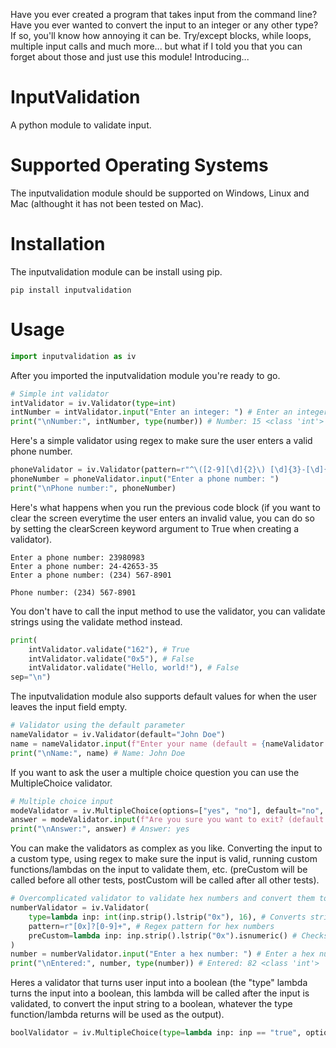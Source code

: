 Have you ever created a program that takes input from the command line? Have you ever wanted to convert the input to an integer or any other type? If so, you'll know how annoying it can be. Try/except blocks, while loops, multiple input calls and much more... but what if I told you that you can forget about those and just use this module! Introducing...

# InputValidation
A python module to validate input.

# Supported Operating Systems
The inputvalidation module should be supported on Windows, Linux and Mac (althought it has not been tested on Mac).

# Installation
The inputvalidation module can be install using pip.
```
pip install inputvalidation
```
# Usage
```python
import inputvalidation as iv
```

After you imported the inputvalidation module you're ready to go.

```python
# Simple int validator
intValidator = iv.Validator(type=int)
intNumber = intValidator.input("Enter an integer: ") # Enter an integer: 15
print("\nNumber:", intNumber, type(number)) # Number: 15 <class 'int'>
```

Here's a simple validator using regex to make sure the user enters a valid phone number.

```python
phoneValidator = iv.Validator(pattern=r"^\([2-9][\d]{2}\) [\d]{3}-[\d]{4}$") # Regex pattern to match phone numbers
phoneNumber = phoneValidator.input("Enter a phone number: ")
print("\nPhone number:", phoneNumber)
```

Here's what happens when you run the previous code block (if you want to clear the screen everytime the user enters an invalid value, you can do so by setting the clearScreen keyword argument to True when creating a validator).

```
Enter a phone number: 23980983
Enter a phone number: 24-42653-35
Enter a phone number: (234) 567-8901

Phone number: (234) 567-8901
```

You don't have to call the input method to use the validator, you can validate strings using the validate method instead.

```python
print(
    intValidator.validate("162"), # True
    intValidator.validate("0x5"), # False
    intValidator.validate("Hello, world!"), # False
sep="\n")
```

The inputvalidation module also supports default values for when the user leaves the input field empty.

```python
# Validator using the default parameter
nameValidator = iv.Validator(default="John Doe")
name = nameValidator.input(f"Enter your name (default = {nameValidator.default}): ") # Enter your name (default = John Doe): 
print("\nName:", name) # Name: John Doe
```

If you want to ask the user a multiple choice question you can use the MultipleChoice validator.

```python
# Multiple choice input
modeValidator = iv.MultipleChoice(options=["yes", "no"], default="no", caseSensitive=False)
answer = modeValidator.input(f"Are you sure you want to exit? (default = {modeValidator.default}): ") # Are you sure you want to exit? (default = no): Yes
print("\nAnswer:", answer) # Answer: yes
```

You can make the validators as complex as you like. Converting the input to a custom type, using regex to make sure the input is valid, running custom functions/lambdas on the input to validate them, etc. (preCustom will be called before all other tests, postCustom will be called after all other tests).

```python
# Overcomplicated validator to validate hex numbers and convert them to integers
numberValidator = iv.Validator(
    type=lambda inp: int(inp.strip().lstrip("0x"), 16), # Converts strings to integers using base 16
    pattern=r"[0x]?[0-9]+", # Regex pattern for hex numbers
    preCustom=lambda inp: inp.strip().lstrip("0x").isnumeric() # Checks if the input is numeric
)
number = numberValidator.input("Enter a hex number: ") # Enter a hex number: 0x52
print("\nEntered:", number, type(number)) # Entered: 82 <class 'int'>
```

Heres a validator that turns user input into a boolean (the "type" lambda turns the input into a boolean, this lambda will be called after the input is validated, to convert the input string to a boolean, whatever the type function/lambda returns will be used as the output).

```python
boolValidator = iv.MultipleChoice(type=lambda inp: inp == "true", options=["true", "false"], caseSensitive=False)
```
